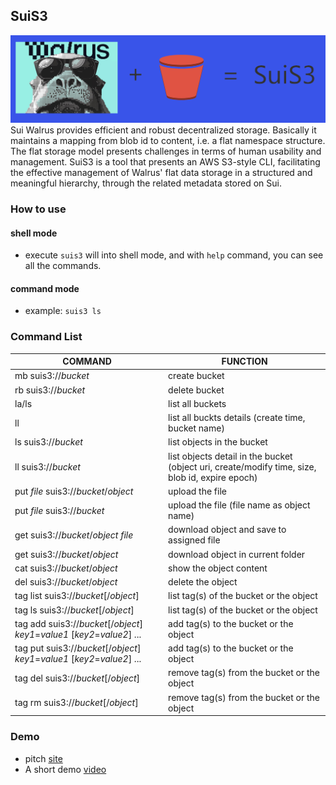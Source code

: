 SuiS3
---
![logo](./suis3.png)
Sui Walrus provides efficient and robust decentralized storage. Basically it maintains a mapping from blob id to content, i.e. a flat namespace structure. The flat storage model presents challenges in terms of human usability and management. 
SuiS3 is a tool that presents an AWS S3-style CLI, facilitating the effective management of Walrus' flat data storage in a structured and meaningful hierarchy, through the related metadata stored on Sui. 

### How to use
#### shell mode
- execute `suis3` will into shell mode, and with `help` command, you can see all the commands.
#### command mode
- example: `suis3 ls`

### Command List

| COMMAND                                                                   | FUNCTION                                                    
|---------------------------------------------------------------------------|-------------------------------------------------------------
| mb suis3://_bucket_                                                       | create bucket
| rb suis3://_bucket_                                                       | delete bucket
| la/ls                                                                     | list all buckets
| ll                                                                        | list all buckts details (create time, bucket name)
| ls suis3://_bucket_                                                       | list objects in the bucket
| ll suis3://_bucket_                                                       | list objects detail in the bucket (object uri, create/modify time, size, blob id, expire epoch) 
| put _file_ suis3://_bucket_/_object_                                      | upload the file 
| put _file_ suis3://_bucket_                                               | upload the file (file name as object name)
| get suis3://_bucket_/_object_ _file_                                      | download object and save to assigned file
| get suis3://_bucket_/_object_                                             | download object in current folder
| cat suis3://_bucket_/_object_                                             | show the object content
| del suis3://_bucket_/_object_                                             | delete the object
| tag list suis3://_bucket_[/_object_]                                      | list tag(s) of the bucket or the object
| tag ls suis3://_bucket_[/_object_]                                        | list tag(s) of the bucket or the object
| tag add suis3://_bucket_[/_object_] _key1_=_value1_ [_key2_=_value2_] ... | add tag(s) to the bucket or the object
| tag put suis3://_bucket_[/_object_] _key1_=_value1_ [_key2_=_value2_] ... | add tag(s) to the bucket or the object
| tag del suis3://_bucket_[/_object_]                                       | remove tag(s) from the bucket or the object
| tag rm suis3://_bucket_[/_object_]                                        | remove tag(s) from the bucket or the object


### Demo
- pitch [site](https://3l6erkaqksdba5mvqq0yuxp901o0r6ukdl5wfqof1o13eghxyy.walrus.site/)
- A short demo [video](https://www.youtube.com/watch?v=6gVmW8Lti5E)




